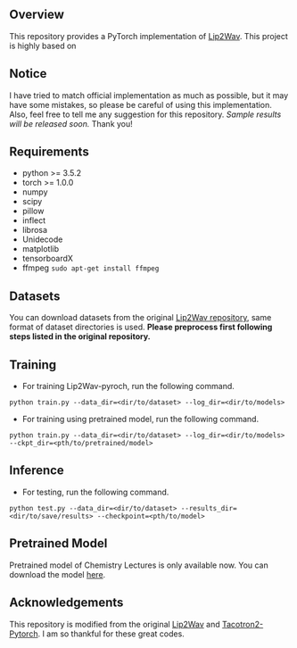 ## Overview
This repository provides a PyTorch implementation of [Lip2Wav](https://openaccess.thecvf.com/content_CVPR_2020/papers/Prajwal_Learning_Individual_Speaking_Styles_for_Accurate_Lip_to_Speech_Synthesis_CVPR_2020_paper.pdf). This project is highly based on 

## Notice
I have tried to match official implementation as much as possible, but it may have some mistakes, so please be careful of using this implementation. Also, feel free to tell me any suggestion for this repository. *Sample results will be released soon.* Thank you!


## Requirements
* python >= 3.5.2
* torch >= 1.0.0
* numpy
* scipy
* pillow
* inflect
* librosa
* Unidecode
* matplotlib
* tensorboardX
* ffmpeg  <code>sudo apt-get install ffmpeg</code>


## Datasets
You can download datasets from the original [Lip2Wav repository](https://openaccess.thecvf.com/content_CVPR_2020/papers/Prajwal_Learning_Individual_Speaking_Styles_for_Accurate_Lip_to_Speech_Synthesis_CVPR_2020_paper.pd), same format of dataset directories is used. **Please preprocess first following steps listed in the original repository.**


## Training
* For training Lip2Wav-pyroch, run the following command.
```
python train.py --data_dir=<dir/to/dataset> --log_dir=<dir/to/models>
```
* For training using pretrained model, run the following command.
```
python train.py --data_dir=<dir/to/dataset> --log_dir=<dir/to/models> --ckpt_dir=<pth/to/pretrained/model>
```
  
## Inference
* For testing, run the following command.
```
python test.py --data_dir=<dir/to/dataset> --results_dir=<dir/to/save/results> --checkpoint=<pth/to/model>
```


## Pretrained Model
Pretrained model of Chemistry Lectures is only available now. You can download the model [here](https://www.dropbox.com/sh/p6ljz9knhegxudl/AAAe63m0mpOZjUDbXbmkKROla?dl=0).


## Acknowledgements
This repository is modified from the original [Lip2Wav](https://github.com/Rudrabha/Lip2Wav) and [Tacotron2-Pytorch](https://github.com/BogiHsu/Tacotron2-PyTorch). I am so thankful for these great codes. 
